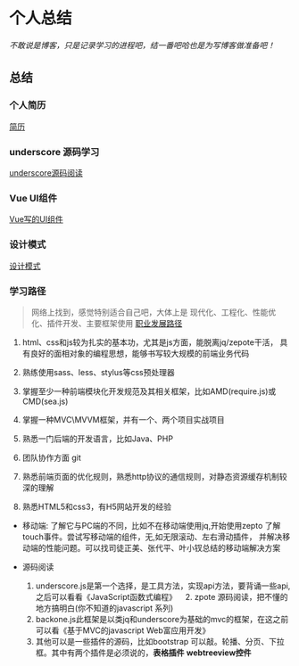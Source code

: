 
# 个人总结
###### 不敢说是博客，只是记录学习的进程吧，结一番吧哈也是为写博客做准备吧！

## 总结
### 个人简历
[简历](https://github.com/iSAM2016/iSAM2016.github.io/issues/1)

### underscore 源码学习

[underscore源码阅读](https://github.com/iSAM2016/underscore)


### Vue UI组件
[Vue写的UI组件](https://github.com/iSAM2016/UI)

### 设计模式
[设计模式](https://github.com/iSAM2016/Design-pattern)
### 学习路径
>网络上找到，感觉特别适合自己吧，大体上是 现代化、工程化、性能优化、插件开发、主要框架使用
>[职业发展路径](https://github.com/f2e-journey/f2e-journey/blob/master/career-planning.md)

1.  html、css和js较为扎实的基本功，尤其是js方面，能脱离jq/zepote干活，
    具有良好的面相对象的编程思想，能够书写较大规模的前端业务代码

2.  熟练使用sass、less、stylus等css预处理器

3.  掌握至少一种前端模块化开发规范及其相关框架，比如AMD(require.js)或CMD(sea.js)

4.  掌握一种MVC\MVVM框架，并有一个、两个项目实战项目

5.  熟悉一门后端的开发语言，比如Java、PHP

6.  团队协作方面 git

7.  熟悉前端页面的优化规则，熟悉http协议的通信规则，对静态资源缓存机制较深的理解

8.  熟悉HTML5和css3，有H5网站开发的经验


*  移动端: 了解它与PC端的不同，比如不在移动端使用jq,开始使用zepto 
    了解touch事件。尝试写移动端的组件，无,如无限滚动、左右滑动插件，
    并解决移动端的性能问题。可以找司徒正美、张代平、叶小钗总结的移动端解决方案

*  源码阅读
    1. underscore.js是第一个选择，是工具方法，实现api方法，要背诵一些api,之后可以看看《JavaScript函数式编程》
    2. zpote 源码阅读，把不懂的地方搞明白(你不知道的javascript 系列)
    3. backone.js此框架是以类jq和underscore为基础的mvc的框架，在这之前可以看《基于MVC的javascript Web富应用开发》
    4. 其他可以是一些插件的源码，比如bootstrap 可以敲。轮播、分页、下拉框。其中有两个插件是必须说的，**表格插件**  **webtreeview控件**






